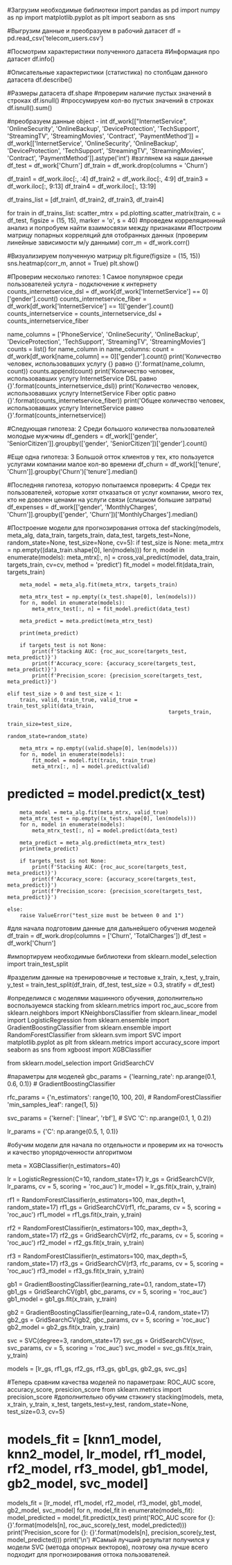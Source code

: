 #Загрузим необходимые библиотеки
import pandas as pd
import numpy as np
import matplotlib.pyplot as plt
import seaborn as sns

#Выгрузим данные и преобразуем в рабочий датасет
df = pd.read_csv('telecom_users.csv')

#Посмотрим характеристики полученного датасета
#Информация про датасет
df.info()

#Описательные характеристики (статистика) по столбцам данного датасета
df.describe()

#Размеры датасета
df.shape
#проверим наличие пустых значений в строках
df.isnull()
#проссумируем кол-во пустых значений в строках
df.isnull().sum()

#преобразуем данные object - int
df_work[["InternetService", 'OnlineSecurity', 
         'OnlineBackup', 'DeviceProtection',
        'TechSupport', 'StreamingTV', 
         'StreamingMovies', 'Contract', 
         'PaymentMethod']] = df_work[['InternetService',
                                      'OnlineSecurity', 'OnlineBackup',
                                      'DeviceProtection', 'TechSupport', 
                                      'StreamingTV', 'StreamingMovies', 'Contract', 
                                      'PaymentMethod']].astype('int')
#взглянем на наши данные
df_test = df_work['Churn']
df_train = df_work.drop(columns = 'Churn')

df_train1 = df_work.iloc[:, :4]
df_train2 = df_work.iloc[:, 4:9]
df_train3 = df_work.iloc[:, 9:13]
df_train4 = df_work.iloc[:, 13:19]

df_trains_list = [df_train1, df_train2, df_train3, df_train4]

for train in df_trains_list:
    scatter_mtrx = pd.plotting.scatter_matrix(train, c = df_test, 
                                              figsize = (15, 15), marker = 'o', s = 40)
#проведем корреляционный анализ и попробуем найти взаимосвязи между признаками
#Построим матрицу попарных корреляций для отобранных данных (проверим линейные зависимости м/у данными)
corr_m = df_work.corr()

#Визуализируем полученную матрицу
plt.figure(figsize = (15, 15))
sns.heatmap(corr_m, annot = True)
plt.show()

#Проверим несколько гипотез: 1 Самое популярное среди пользователей услуга - подключение к интернету
counts_internetservice_dsl = df_work[df_work['InternetService'] == 0]['gender'].count()
counts_internetservice_fiber = df_work[df_work['InternetService'] == 1]['gender'].count()
counts_internetservice = counts_internetservice_dsl + counts_internetservice_fiber

name_columns = ['PhoneService', 'OnlineSecurity', 
                  'OnlineBackup', 'DeviceProtection', 'TechSupport',
                 'StreamingTV', 'StreamingMovies']
counts = list()
for name_column in name_columns:
    count = df_work[df_work[name_column] == 0]['gender'].count()
    print('Количество человек, использовавших услугу {} равно {}'.format(name_column, count))
    counts.append(count)
print('Количество человек, использовавших услугу InternetService DSL равно {}'.format(counts_internetservice_dsl))
print('Количество человек, использовавших услугу InternetService Fiber optic равно {}'.format(counts_internetservice_fiber))
print('Общее количество человек, использовавших услугу InternetService равно {}'.format(counts_internetservice))  


#Следующая гипотеза: 2 Среди большого количества пользователей молодые мужчины
df_genders = df_work[['gender', 'SeniorCitizen']].groupby(['gender', 'SeniorCitizen'])['gender'].count()

#Еще одна гипотеза: 3 Большой отток клиентов у тех, кто пользуется услугами компании малое кол-во времени
df_churn = df_work[['tenure', 'Churn']].groupby('Churn')['tenure'].median()

#Последняя гипотеза, которую попытаемся проверить: 4 Среди тех пользователей, которые хотят отказаться от услуг компании, много тех, кто не доволен ценами на услуги связи (слишком большие затраты)
df_expenses = df_work[['gender', 'MonthlyCharges', 'Churn']].groupby(['gender', 'Churn'])['MonthlyCharges'].median()

#Построение модели для прогнозирования оттока
def stacking(models, meta_alg, data_train, targets_train, data_test, targets_test=None, random_state=None, test_size=None, cv=5):
    if test_size is None:
        meta_mtrx = np.empty((data_train.shape[0], len(models)))
        for n, model in enumerate(models):
            meta_mtrx[:, n] = cross_val_predict(model, data_train, targets_train, cv=cv, method = 'predict')
            fit_model = model.fit(data_train, targets_train)
        
        meta_model = meta_alg.fit(meta_mtrx, targets_train)
        
        meta_mtrx_test = np.empty((x_test.shape[0], len(models)))
        for n, model in enumerate(models):
            meta_mtrx_test[:, n] = fit_model.predict(data_test)
            
        meta_predict = meta.predict(meta_mtrx_test)
        
        print(meta_predict)
        
        if targets_test is not None:
            print(f'Stacking AUC: {roc_auc_score(targets_test, meta_predict)}')
            print(f'Accuracy_score: {accuracy_score(targets_test, meta_predict)}')
            print(f'Precision_score: {precision_score(targets_test, meta_predict)}')
        
    elif test_size > 0 and test_size < 1:
        train, valid, train_true, valid_true = train_test_split(data_train, 
                                                        targets_train,
                                                        train_size=test_size,
                                                        random_state=random_state)
        
        meta_mtrx = np.empty((valid.shape[0], len(models)))
        for n, model in enumerate(models):
            fit_model = model.fit(train, train_true)
            meta_mtrx[:, n] = model.predict(valid)
#             predicted = model.predict(x_test)

        meta_model = meta_alg.fit(meta_mtrx, valid_true)
        meta_mtrx_test = np.empty((x_test.shape[0], len(models)))
        for n, model in enumerate(models):
            meta_mtrx_test[:, n] = model.predict(data_test)
        
        meta_predict = meta_alg.predict(meta_mtrx_test)
        print(meta_predict)
        
        if targets_test is not None:
            print(f'Stacking AUC: {roc_auc_score(targets_test, meta_predict)}')
            print(f'Accuracy_score: {accuracy_score(targets_test, meta_predict)}')
            print(f'Precision_score: {precision_score(targets_test, meta_predict)}')
        
    else:
        raise ValueError("test_size must be between 0 and 1")


#для начала подготовим данные для дальнейшего обучения моделей
df_train = df_work.drop(columns = ['Churn', 'TotalCharges'])
df_test = df_work['Churn']

#импортируем необходимые библиотеки
from sklearn.model_selection import train_test_split

#разделим данные на тренировочные и тестовые
x_train, x_test, y_train, y_test = train_test_split(df_train, df_test, test_size = 0.3, stratify = df_test)

#определимся с моделями машинного обучения, дополнительно воспользуемся stacking
from sklearn.metrics import roc_auc_score
from sklearn.neighbors import KNeighborsClassifier
from sklearn.linear_model import LogisticRegression
from sklearn.ensemble import GradientBoostingClassifier
from sklearn.ensemble import RandomForestClassifier
from sklearn.svm import SVC
import matplotlib.pyplot as plt
from sklearn.metrics import accuracy_score
import seaborn as sns
from xgboost import XGBClassifier

from sklearn.model_selection import GridSearchCV

#параметры для моделей
gbc_params = {'learning_rate': np.arange(0.1, 0.6, 0.1)} # GradientBoostingClassifier

rfc_params = {'n_estimators': range(10, 100, 20), # RandomForestClassifier
              'min_samples_leaf': range(1, 5)}

svc_params = {'kernel': ['linear', 'rbf'], # SVC
              'C': np.arange(0.1, 1, 0.2)}

lr_params = {'C': np.arange(0.5, 1, 0.1)}


#обучим модели для начала по отдельности и проверим их на точность и качество упорядоченности алгоритмом 

meta = XGBClassifier(n_estimators=40)

lr = LogisticRegression(C=10, random_state=17)
lr_gs = GridSearchCV(lr, lr_params, cv = 5, scoring = 'roc_auc')
lr_model = lr_gs.fit(x_train, y_train)

rf1 = RandomForestClassifier(n_estimators=100, max_depth=1, random_state=17)
rf1_gs = GridSearchCV(rf1, rfc_params, cv = 5, scoring = 'roc_auc')
rf1_model = rf1_gs.fit(x_train, y_train)


rf2 = RandomForestClassifier(n_estimators=100, max_depth=3, random_state=17)
rf2_gs = GridSearchCV(rf2, rfc_params, cv = 5, scoring = 'roc_auc')
rf2_model = rf2_gs.fit(x_train, y_train)

rf3 = RandomForestClassifier(n_estimators=100, max_depth=5, random_state=17)
rf3_gs = GridSearchCV(rf3, rfc_params, cv = 5, scoring = 'roc_auc')
rf3_model = rf3_gs.fit(x_train, y_train)

gb1 = GradientBoostingClassifier(learning_rate=0.1, random_state=17)
gb1_gs = GridSearchCV(gb1, gbc_params, cv = 5, scoring = 'roc_auc')
gb1_model = gb1_gs.fit(x_train, y_train)

gb2 = GradientBoostingClassifier(learning_rate=0.4, random_state=17)
gb2_gs = GridSearchCV(gb2, gbc_params, cv = 5, scoring = 'roc_auc')
gb2_model = gb2_gs.fit(x_train, y_train)

svc = SVC(degree=3, random_state=17)
svc_gs = GridSearchCV(svc, svc_params, cv = 5, scoring = 'roc_auc')
svc_model = svc_gs.fit(x_train, y_train)

models = [lr_gs, rf1_gs, rf2_gs, rf3_gs, gb1_gs, gb2_gs, svc_gs]

#Теперь сравним качества моделей по параметрам: ROC_AUC score, accuracy_score, presicion_score
from sklearn.metrics import precision_score
#дополнительно обучим стэкингу
stacking(models, meta, x_train, y_train, x_test, targets_test=y_test, random_state=None, test_size=0.3, cv=5)

# models_fit = [knn1_model, knn2_model, lr_model, rf1_model, rf2_model, rf3_model, gb1_model, gb2_model, svc_model]

models_fit = [lr_model, rf1_model, rf2_model, rf3_model, gb1_model, gb2_model, svc_model]
for n, model_fit in enumerate(models_fit):
    model_predicted = model_fit.predict(x_test)
    print('ROC_AUC score for {}: {}'.format(models[n], roc_auc_score(y_test, model_predicted)))
    print('Precision_score for {}: {}'.format(models[n], precision_score(y_test, model_predicted)))
    print('\n')
 #Самый лучший результат получился у модели SVC (метода опорных векторов), поэтому она лучше всего подходит для прогнозирования оттока пользователей.
